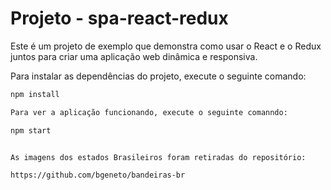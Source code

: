 # Projeto - spa-react-redux

Este é um projeto de exemplo que demonstra como usar o React e o Redux juntos 
para criar uma aplicação web dinâmica e responsiva.

Para instalar as dependências do projeto, execute o seguinte comando:

```bash
npm install

Para ver a aplicação funcionando, execute o seguinte comanndo:

npm start


As imagens dos estados Brasileiros foram retiradas do repositório:

https://github.com/bgeneto/bandeiras-br

